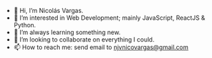 - 👋 Hi, I’m Nicolás Vargas.
- 👀 I’m interested in Web Development; mainly JavaScript, ReactJS & Python.
- 🌱 I’m always learning something new.
- 💞️ I’m looking to collaborate on everything I could.
- 📫 How to reach me: send email to njvnicovargas@gmail.com

<!---
nicovargas2/nicovargas2 is a ✨ special ✨ repository because its `README.md` (this file) appears on your GitHub profile.
You can click the Preview link to take a look at your changes.
--->
